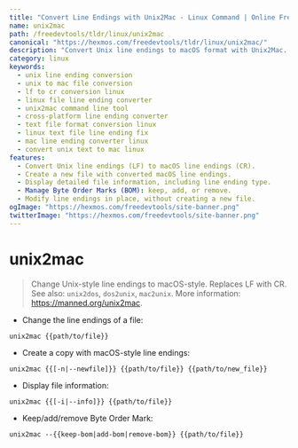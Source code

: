```yaml
---
title: "Convert Line Endings with Unix2Mac - Linux Command | Online Free DevTools by Hexmos"
name: unix2mac
path: /freedevtools/tldr/linux/unix2mac
canonical: "https://hexmos.com/freedevtools/tldr/linux/unix2mac/"
description: "Convert Unix line endings to macOS format with Unix2Mac.  Change LF to CR line feeds for file compatibility. This free online tool provides a command reference and examples. No registration required."
category: linux
keywords:
  - unix line ending conversion
  - unix to mac file conversion
  - lf to cr conversion linux
  - linux file line ending converter
  - unix2mac command line tool
  - cross-platform line ending converter
  - text file format conversion linux
  - linux text file line ending fix
  - mac line ending converter linux
  - convert unix text to mac linux
features:
  - Convert Unix line endings (LF) to macOS line endings (CR).
  - Create a new file with converted macOS line endings.
  - Display detailed file information, including line ending type.
  - Manage Byte Order Marks (BOM): keep, add, or remove.
  - Modify line endings in place, without creating a new file.
ogImage: "https://hexmos.com/freedevtools/site-banner.png"
twitterImage: "https://hexmos.com/freedevtools/site-banner.png"
---
```


# unix2mac

> Change Unix-style line endings to macOS-style.
> Replaces LF with CR.
> See also: `unix2dos`, `dos2unix`, `mac2unix`.
> More information: <https://manned.org/unix2mac>.

- Change the line endings of a file:

`unix2mac {{path/to/file}}`

- Create a copy with macOS-style line endings:

`unix2mac {{[-n|--newfile]}} {{path/to/file}} {{path/to/new_file}}`

- Display file information:

`unix2mac {{[-i|--info]}} {{path/to/file}}`

- Keep/add/remove Byte Order Mark:

`unix2mac --{{keep-bom|add-bom|remove-bom}} {{path/to/file}}`
